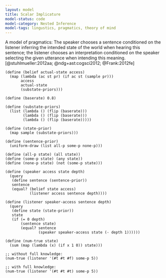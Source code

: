 ```yaml
---
layout: model
title: Scalar Implicature
model-status: code
model-category: Nested Inference
model-tags: lingustics, pragmatics, theory of mind
---
```


A model of pragmatics: The speaker chooses a sentence conditioned
on the listener inferring the intended state of the world when
hearing this sentence; the listener chooses an interpretation
conditioned on the speaker selecting the given utterance when
intending this meaning.
[@stuhlmueller:2012aa; @ndg+ast:cogsci2012; @Frank:2012fe]

    (define (belief actual-state access)
      (map (lambda (ac st pr) (if ac st (sample pr)))
           access
           actual-state
           (substate-priors)))
    
    (define (baserate) 0.8)
    
    (define (substate-priors)
      (list (lambda () (flip (baserate)))
            (lambda () (flip (baserate)))
            (lambda () (flip (baserate)))))
    
    (define (state-prior)
      (map sample (substate-priors)))
    
    (define (sentence-prior)
      (uniform-draw (list all-p some-p none-p)))
    
    (define (all-p state) (all state))
    (define (some-p state) (any state))
    (define (none-p state) (not (some-p state)))
    
    (define (speaker access state depth)
      (query
       (define sentence (sentence-prior))
       sentence
       (equal? (belief state access)
               (listener access sentence depth))))
    
    (define (listener speaker-access sentence depth)
      (query
       (define state (state-prior))
       state
       (if (= 0 depth)
           (sentence state)
           (equal? sentence
                   (speaker speaker-access state (- depth 1))))))
    
    (define (num-true state)
      (sum (map (lambda (x) (if x 1 0)) state)))
    
    ;; without full knowledge:
    (num-true (listener '(#t #t #f) some-p 5))
    
    ;; with full knowledge:
    (num-true (listener '(#t #t #t) some-p 5))
